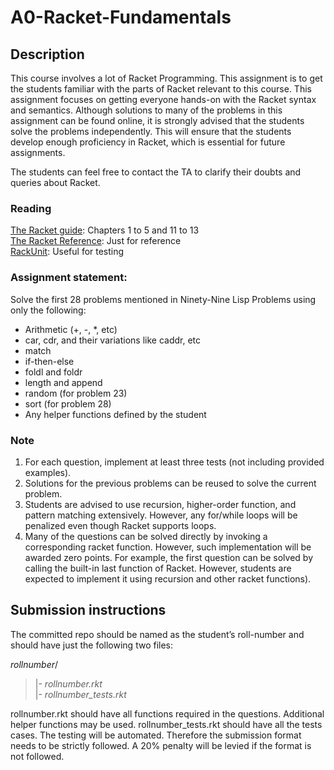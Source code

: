 # A0-Racket-Fundamentals
## Description
This course involves a lot of Racket Programming. 
This assignment is to get the students familiar with the parts of Racket relevant to this course. 
This assignment focuses on getting everyone hands-on with the Racket syntax and semantics. 
Although solutions to many of the problems in this assignment can be found online, 
it is strongly advised that the students solve the problems independently. 
This will ensure that the students develop enough proficiency in Racket, 
which is essential for future assignments.  

The students can feel free to contact the TA to clarify their doubts and queries about Racket.

### Reading
[The Racket guide](https://docs.racket-lang.org/guide/): Chapters 1 to 5 and 11 to 13  
[The Racket Reference](https://docs.racket-lang.org/reference/): Just for reference  
[RackUnit](https://docs.racket-lang.org/rackunit/): Useful for testing  

### Assignment statement:
Solve the first 28 problems mentioned in Ninety-Nine Lisp Problems using only the following:
* Arithmetic (+, -, *, etc)
* car, cdr, and their variations like caddr, etc
* match
* if-then-else
* foldl and foldr
* length and append
* random (for problem 23)
* sort (for problem 28)
* Any helper functions defined by the student

### Note
1. For each question, implement at least three tests (not including provided examples).
2. Solutions for the previous problems can be reused to solve the current problem.
2. Students are advised to use recursion, higher-order function, and pattern matching extensively. However, any for/while loops will be penalized even though Racket supports loops.
4. Many of the questions can be solved directly by invoking a corresponding racket function. However, such implementation will be awarded zero points. For example, the first question can be solved by calling the built-in last function of Racket. However, students are expected to implement it using recursion and other racket functions).

## Submission instructions
The committed repo should be named as the student’s roll-number and should have just the following two files:  

*rollnumber*/  
> |- *rollnumber.rkt*  
         |- *rollnumber_tests.rkt*  

rollnumber.rkt should have all functions required in the questions. Additional helper functions may be used.
rollnumber_tests.rkt should have all the tests cases. The testing will be automated. Therefore the submission format needs to be strictly followed. A 20% penalty will be levied if the format is not followed.


